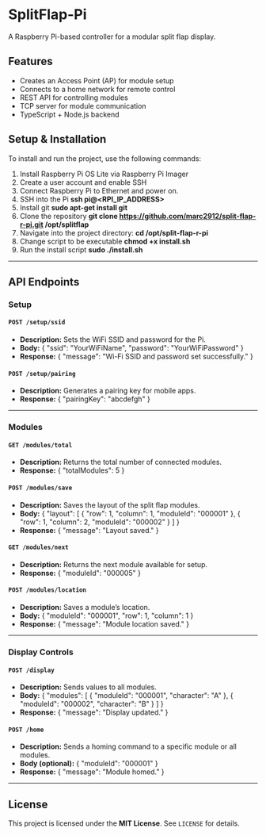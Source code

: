 # SplitFlap-Pi

A Raspberry Pi-based controller for a modular split flap display.

## Features
- Creates an Access Point (AP) for module setup
- Connects to a home network for remote control
- REST API for controlling modules
- TCP server for module communication
- TypeScript + Node.js backend

## Setup & Installation

To install and run the project, use the following commands:

1. Install Raspberry Pi OS Lite via Raspberry Pi Imager
2. Create a user account and enable SSH
3. Connect Raspberry Pi to Ethernet and power on.
4. SSH into the Pi
   **ssh pi@<RPI_IP_ADDRESS>**
5. Install git
   **sudo apt-get install git**
6. Clone the repository
   **git clone https://github.com/marc2912/split-flap-r-pi.git /opt/splitflap**
7. Navigate into the project directory:
   **cd /opt/split-flap-r-pi**
8. Change script to be executable
   **chmod +x install.sh**
9. Run the install script
   **sudo ./install.sh**


---

## API Endpoints

### Setup

#### `POST /setup/ssid`
- **Description:** Sets the WiFi SSID and password for the Pi.
- **Body:**
  {
    "ssid": "YourWiFiName",
    "password": "YourWiFiPassword"
  }
- **Response:**
  {
    "message": "Wi-Fi SSID and password set successfully."
  }

#### `POST /setup/pairing`
- **Description:** Generates a pairing key for mobile apps.
- **Response:**
  {
    "pairingKey": "abcdefgh"
  }

---

### Modules

#### `GET /modules/total`
- **Description:** Returns the total number of connected modules.
- **Response:**
  {
    "totalModules": 5
  }

#### `POST /modules/save`
- **Description:** Saves the layout of the split flap modules.
- **Body:**
  {
    "layout": [
      { "row": 1, "column": 1, "moduleId": "000001" },
      { "row": 1, "column": 2, "moduleId": "000002" }
    ]
  }
- **Response:**
  {
    "message": "Layout saved."
  }

#### `GET /modules/next`
- **Description:** Returns the next module available for setup.
- **Response:**
  {
    "moduleId": "000005"
  }

#### `POST /modules/location`
- **Description:** Saves a module’s location.
- **Body:**
  {
    "moduleId": "000001",
    "row": 1,
    "column": 1
  }
- **Response:**
  {
    "message": "Module location saved."
  }

---

### Display Controls

#### `POST /display`
- **Description:** Sends values to all modules.
- **Body:**
  {
    "modules": [
      { "moduleId": "000001", "character": "A" },
      { "moduleId": "000002", "character": "B" }
    ]
  }
- **Response:**
  {
    "message": "Display updated."
  }

#### `POST /home`
- **Description:** Sends a homing command to a specific module or all modules.
- **Body (optional):**
  {
    "moduleId": "000001"
  }
- **Response:**
  {
    "message": "Module homed."
  }

---

## License
This project is licensed under the **MIT License**. See `LICENSE` for details.